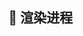 <!--
 * @Author: fzf404
 * @Date: 2022-09-23 20:37:31
 * @LastEditors: fzf404 nmdfzf404@163.com
 * @LastEditTime: 2022-10-17 19:51:30
 * @Description: 开发文档
-->

## 🎇 渲染进程
